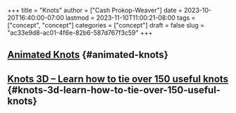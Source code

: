 +++
title = "Knots"
author = ["Cash Prokop-Weaver"]
date = 2023-10-20T16:40:00-07:00
lastmod = 2023-11-10T11:00:21-08:00
tags = ["concept", "concept"]
categories = ["concept"]
draft = false
slug = "ac33e9d8-ac01-4f6e-82b6-587d767f3c59"
+++

## [Animated Knots](https://www.animatedknots.com/) {#animated-knots}


## [Knots 3D – Learn how to tie over 150 useful knots](https://knots3d.com/) {#knots-3d-learn-how-to-tie-over-150-useful-knots}
